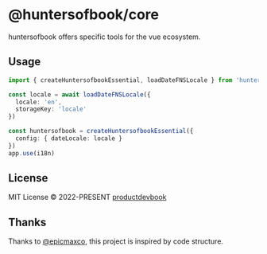 # @huntersofbook/core

huntersofbook offers specific tools for the vue ecosystem.

## Usage

```ts
import { createHuntersofbookEssential, loadDateFNSLocale } from 'huntersofbook'

const locale = await loadDateFNSLocale({
  locale: 'en',
  storageKey: 'locale'
})

const huntersofbook = createHuntersofbookEssential({
  config: { dateLocale: locale }
})
app.use(i18n)

```

## License

MIT License &copy; 2022-PRESENT [productdevbook](https://github.com/productdevbook)


## Thanks

Thanks to [@epicmaxco](https://github.com/epicmaxco/vuestic-ui), this project is inspired by code structure.
